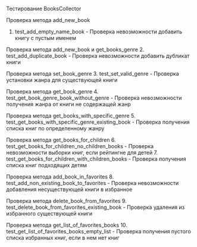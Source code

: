 Тестирование BooksCollector

Проверка метода add_new_book
1. test_add_empty_name_book - Проверка невозможности добавить книгу с пустым именем

Проверка метода add_new_book и get_books_genre
2. test_add_duplicate_book - Проверка невозможности добавить дубликат книги

Проверка метода set_book_genre
3. test_set_valid_genre - Проверка установки жанра для существующей книги

Проверка метода get_book_genre
4. test_get_book_genre_book_without_genre - Проверка невозможности получения жанра от книги не содержащей жанр

Проверка метода get_books_with_specific_genre
5. test_get_books_with_specific_genre_existing_book - Проверка получения списка книг по определенному жанру

Проверка метода get_books_for_children
6. test_get_books_for_children_no_children_books - Проверка невозможности выборки книг, если рейтингне для детей
7. test_get_books_for_children_with_children_books - Проверка получения списка книг подходящих детям

Проверка метода add_book_in_favorites
8. test_add_non_existing_book_to_favorites - Проверка невозможности добавления несуществующей книги в избранное

Проверка метода delete_book_from_favorites
9. test_delete_book_from_favorites_existing_book - Проверка удаления из избранного существующей книги

Проверка метода get_list_of_favorites_books
10. test_get_list_of_favorites_books_empty_list - Проверка получения пустого списка избранных книг, если в нем нет книг
